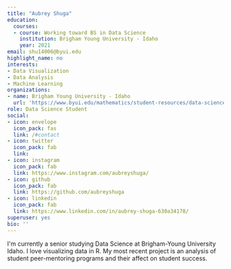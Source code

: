 ```yaml
---
title: "Aubrey Shuga"
education:
  courses:
  - course: Working toward BS in Data Science
    institution: Brigham Young University - Idaho
    year: 2021
email: shu14006@byui.edu
highlight_name: no
interests:
- Data Visualization
- Data Analysis
- Machine Learning
organizations:
- name: Brigham Young University - Idaho
  url: 'https://www.byui.edu/mathematics/student-resources/data-science'
role: Data Science Student
social:
- icon: envelope
  icon_pack: fas
  link: /#contact
- icon: twitter
  icon_pack: fab
  link: 
- icon: instagram
  icon_pack: fab
  link: https://www.instagram.com/aubreyshuga/
- icon: github
  icon_pack: fab
  link: https://github.com/aubreyshuga
- icon: linkedin
  icon_pack: fab
  link: https://www.linkedin.com/in/aubrey-shuga-630a34178/
superuser: yes
bio: ''
---
```


I'm currently a senior studying Data Science at Brigham-Young University Idaho. I love visualizing data in R. My most recent project is an analysis of student peer-mentoring programs and their affect on student success.
